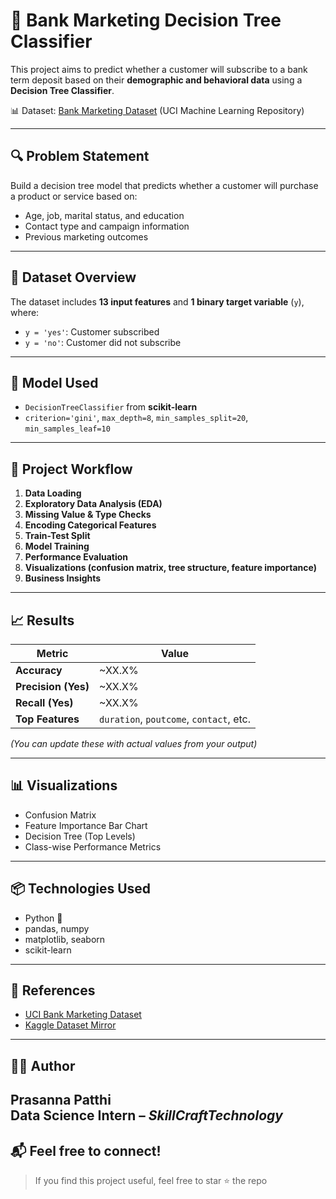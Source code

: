 # 🏦 Bank Marketing Decision Tree Classifier

This project aims to predict whether a customer will subscribe to a bank term deposit based on their **demographic and behavioral data** using a **Decision Tree Classifier**.

📊 Dataset: [Bank Marketing Dataset](https://archive.ics.uci.edu/ml/datasets/bank+marketing) (UCI Machine Learning Repository)

---

## 🔍 Problem Statement

Build a decision tree model that predicts whether a customer will purchase a product or service based on:
- Age, job, marital status, and education
- Contact type and campaign information
- Previous marketing outcomes

---

## 📁 Dataset Overview

The dataset includes **13 input features** and **1 binary target variable** (`y`), where:

- `y = 'yes'`: Customer subscribed
- `y = 'no'`: Customer did not subscribe

---

## 🧠 Model Used

- `DecisionTreeClassifier` from **scikit-learn**
- `criterion='gini'`, `max_depth=8`, `min_samples_split=20`, `min_samples_leaf=10`

---

## 🔧 Project Workflow

1. **Data Loading**
2. **Exploratory Data Analysis (EDA)**
3. **Missing Value & Type Checks**
4. **Encoding Categorical Features**
5. **Train-Test Split**
6. **Model Training**
7. **Performance Evaluation**
8. **Visualizations (confusion matrix, tree structure, feature importance)**
9. **Business Insights**

---

## 📈 Results

| Metric           | Value |
|------------------|--------|
| **Accuracy**     | ~XX.X% |
| **Precision (Yes)** | ~XX.X% |
| **Recall (Yes)**    | ~XX.X% |
| **Top Features**    | `duration`, `poutcome`, `contact`, etc. |

*(You can update these with actual values from your output)*

---

## 📊 Visualizations

- Confusion Matrix
- Feature Importance Bar Chart
- Decision Tree (Top Levels)
- Class-wise Performance Metrics

---

## 📦 Technologies Used

- Python 🐍
- pandas, numpy
- matplotlib, seaborn
- scikit-learn

---

## 🔗 References

- [UCI Bank Marketing Dataset](https://archive.ics.uci.edu/ml/datasets/bank+marketing)
- [Kaggle Dataset Mirror](https://www.kaggle.com/datasets/prakharrathi25/banking-dataset-marketing-targets)

---

## 👨‍💻 Author

**Prasanna Patthi**  
Data Science Intern – *SkillCraftTechnology*  
---

## 📬 Feel free to connect!

> If you find this project useful, feel free to star ⭐ the repo 

